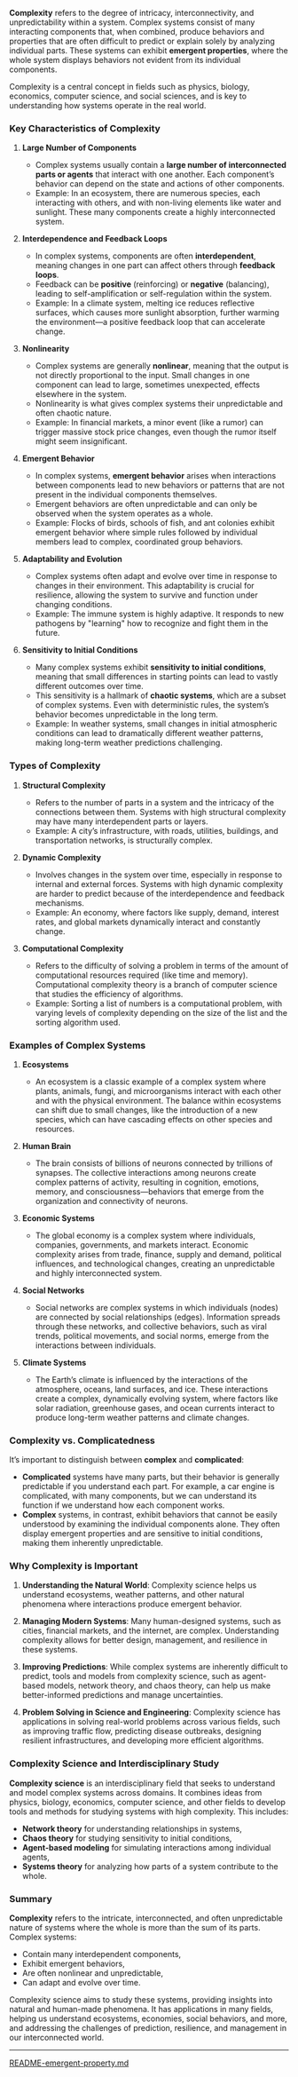 **Complexity** refers to the degree of intricacy, interconnectivity, and unpredictability within a system. Complex systems consist of many interacting components that, when combined, produce behaviors and properties that are often difficult to predict or explain solely by analyzing individual parts. These systems can exhibit **emergent properties**, where the whole system displays behaviors not evident from its individual components.

Complexity is a central concept in fields such as physics, biology, economics, computer science, and social sciences, and is key to understanding how systems operate in the real world. 

### Key Characteristics of Complexity

1. **Large Number of Components**
   - Complex systems usually contain a **large number of interconnected parts or agents** that interact with one another. Each component’s behavior can depend on the state and actions of other components.
   - Example: In an ecosystem, there are numerous species, each interacting with others, and with non-living elements like water and sunlight. These many components create a highly interconnected system.

2. **Interdependence and Feedback Loops**
   - In complex systems, components are often **interdependent**, meaning changes in one part can affect others through **feedback loops**.
   - Feedback can be **positive** (reinforcing) or **negative** (balancing), leading to self-amplification or self-regulation within the system.
   - Example: In a climate system, melting ice reduces reflective surfaces, which causes more sunlight absorption, further warming the environment—a positive feedback loop that can accelerate change.

3. **Nonlinearity**
   - Complex systems are generally **nonlinear**, meaning that the output is not directly proportional to the input. Small changes in one component can lead to large, sometimes unexpected, effects elsewhere in the system.
   - Nonlinearity is what gives complex systems their unpredictable and often chaotic nature.
   - Example: In financial markets, a minor event (like a rumor) can trigger massive stock price changes, even though the rumor itself might seem insignificant.

4. **Emergent Behavior**
   - In complex systems, **emergent behavior** arises when interactions between components lead to new behaviors or patterns that are not present in the individual components themselves.
   - Emergent behaviors are often unpredictable and can only be observed when the system operates as a whole.
   - Example: Flocks of birds, schools of fish, and ant colonies exhibit emergent behavior where simple rules followed by individual members lead to complex, coordinated group behaviors.

5. **Adaptability and Evolution**
   - Complex systems often adapt and evolve over time in response to changes in their environment. This adaptability is crucial for resilience, allowing the system to survive and function under changing conditions.
   - Example: The immune system is highly adaptive. It responds to new pathogens by "learning" how to recognize and fight them in the future.

6. **Sensitivity to Initial Conditions**
   - Many complex systems exhibit **sensitivity to initial conditions**, meaning that small differences in starting points can lead to vastly different outcomes over time.
   - This sensitivity is a hallmark of **chaotic systems**, which are a subset of complex systems. Even with deterministic rules, the system’s behavior becomes unpredictable in the long term.
   - Example: In weather systems, small changes in initial atmospheric conditions can lead to dramatically different weather patterns, making long-term weather predictions challenging.

### Types of Complexity

1. **Structural Complexity**
   - Refers to the number of parts in a system and the intricacy of the connections between them. Systems with high structural complexity may have many interdependent parts or layers.
   - Example: A city’s infrastructure, with roads, utilities, buildings, and transportation networks, is structurally complex.

2. **Dynamic Complexity**
   - Involves changes in the system over time, especially in response to internal and external forces. Systems with high dynamic complexity are harder to predict because of the interdependence and feedback mechanisms.
   - Example: An economy, where factors like supply, demand, interest rates, and global markets dynamically interact and constantly change.

3. **Computational Complexity**
   - Refers to the difficulty of solving a problem in terms of the amount of computational resources required (like time and memory). Computational complexity theory is a branch of computer science that studies the efficiency of algorithms.
   - Example: Sorting a list of numbers is a computational problem, with varying levels of complexity depending on the size of the list and the sorting algorithm used.

### Examples of Complex Systems

1. **Ecosystems**
   - An ecosystem is a classic example of a complex system where plants, animals, fungi, and microorganisms interact with each other and with the physical environment. The balance within ecosystems can shift due to small changes, like the introduction of a new species, which can have cascading effects on other species and resources.

2. **Human Brain**
   - The brain consists of billions of neurons connected by trillions of synapses. The collective interactions among neurons create complex patterns of activity, resulting in cognition, emotions, memory, and consciousness—behaviors that emerge from the organization and connectivity of neurons.

3. **Economic Systems**
   - The global economy is a complex system where individuals, companies, governments, and markets interact. Economic complexity arises from trade, finance, supply and demand, political influences, and technological changes, creating an unpredictable and highly interconnected system.

4. **Social Networks**
   - Social networks are complex systems in which individuals (nodes) are connected by social relationships (edges). Information spreads through these networks, and collective behaviors, such as viral trends, political movements, and social norms, emerge from the interactions between individuals.

5. **Climate Systems**
   - The Earth’s climate is influenced by the interactions of the atmosphere, oceans, land surfaces, and ice. These interactions create a complex, dynamically evolving system, where factors like solar radiation, greenhouse gases, and ocean currents interact to produce long-term weather patterns and climate changes.

### Complexity vs. Complicatedness

It’s important to distinguish between **complex** and **complicated**:

- **Complicated** systems have many parts, but their behavior is generally predictable if you understand each part. For example, a car engine is complicated, with many components, but we can understand its function if we understand how each component works.
- **Complex** systems, in contrast, exhibit behaviors that cannot be easily understood by examining the individual components alone. They often display emergent properties and are sensitive to initial conditions, making them inherently unpredictable.

### Why Complexity is Important

1. **Understanding the Natural World**: Complexity science helps us understand ecosystems, weather patterns, and other natural phenomena where interactions produce emergent behavior.

2. **Managing Modern Systems**: Many human-designed systems, such as cities, financial markets, and the internet, are complex. Understanding complexity allows for better design, management, and resilience in these systems.

3. **Improving Predictions**: While complex systems are inherently difficult to predict, tools and models from complexity science, such as agent-based models, network theory, and chaos theory, can help us make better-informed predictions and manage uncertainties.

4. **Problem Solving in Science and Engineering**: Complexity science has applications in solving real-world problems across various fields, such as improving traffic flow, predicting disease outbreaks, designing resilient infrastructures, and developing more efficient algorithms.

### Complexity Science and Interdisciplinary Study

**Complexity science** is an interdisciplinary field that seeks to understand and model complex systems across domains. It combines ideas from physics, biology, economics, computer science, and other fields to develop tools and methods for studying systems with high complexity. This includes:
- **Network theory** for understanding relationships in systems,
- **Chaos theory** for studying sensitivity to initial conditions,
- **Agent-based modeling** for simulating interactions among individual agents,
- **Systems theory** for analyzing how parts of a system contribute to the whole.

### Summary

**Complexity** refers to the intricate, interconnected, and often unpredictable nature of systems where the whole is more than the sum of its parts. Complex systems:
- Contain many interdependent components,
- Exhibit emergent behaviors,
- Are often nonlinear and unpredictable,
- Can adapt and evolve over time.

Complexity science aims to study these systems, providing insights into natural and human-made phenomena. It has applications in many fields, helping us understand ecosystems, economies, social behaviors, and more, and addressing the challenges of prediction, resilience, and management in our interconnected world.

---

[README-emergent-property.md](https://t2m.io/w9jrgT0)
